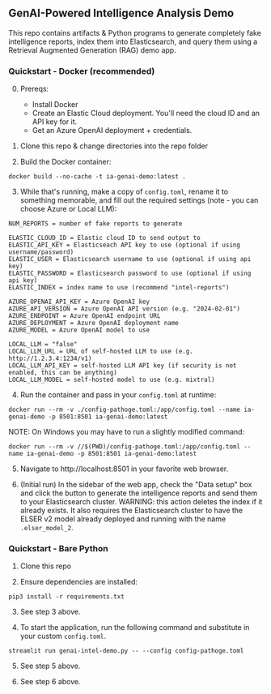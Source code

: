 ## GenAI-Powered Intelligence Analysis Demo

This repo contains artifacts & Python programs to generate completely fake intelligence reports, index them into Elasticsearch, and query them using a Retrieval Augmented Generation (RAG) demo app.

### Quickstart - Docker (recommended)
0. Prereqs:
    - Install Docker
    - Create an Elastic Cloud deployment. You'll need the cloud ID and an API key for it.
    - Get an Azure OpenAI deployment + credentials.

1. Clone this repo & change directories into the repo folder

2. Build the Docker container:
```
docker build --no-cache -t ia-genai-demo:latest .
```

3. While that's running, make a copy of `config.toml`, rename it to something memorable, and fill out the required settings (note - you can choose Azure or Local LLM):
```
NUM_REPORTS = number of fake reports to generate

ELASTIC_CLOUD_ID = Elastic cloud ID to send output to
ELASTIC_API_KEY = Elasticseach API key to use (optional if using username/password)
ELASTIC_USER = Elasticsearch username to use (optional if using api key)
ELASTIC_PASSWORD = Elasticsearch password to use (optional if using api key)
ELASTIC_INDEX = index name to use (recommend "intel-reports")

AZURE_OPENAI_API_KEY = Azure OpenAI key
AZURE_API_VERSION = Azure OpenAI API version (e.g. "2024-02-01")
AZURE_ENDPOINT = Azure OpenAI endpoint URL
AZURE_DEPLOYMENT = Azure OpenAI deployment name
AZURE_MODEL = Azure OpenAI model to use

LOCAL_LLM = "false"
LOCAL_LLM_URL = URL of self-hosted LLM to use (e.g. http://1.2.3.4:1234/v1)
LOCAL_LLM_API_KEY = self-hosted LLM API key (if security is not enabled, this can be anything)
LOCAL_LLM_MODEL = self-hosted model to use (e.g. mixtral)
```

4. Run the container and pass in your `config.toml` at runtime:
```
docker run --rm -v ./config-pathoge.toml:/app/config.toml --name ia-genai-demo -p 8501:8501 ia-genai-demo:latest
```
NOTE: On Windows you may have to run a slightly modified command:
```
docker run --rm -v //$(PWD)/config-pathoge.toml:/app/config.toml --name ia-genai-demo -p 8501:8501 ia-genai-demo:latest
```

5. Navigate to http://localhost:8501 in your favorite web browser.

6. (Initial run) In the sidebar of the web app, check the "Data setup" box and click the button to generate the intelligence reports and send them to your Elasticsearch cluster. WARNING: this action deletes the index if it already exists. It also requires the Elasticsearch cluster to have the ELSER v2 model already deployed and running with the name `.elser_model_2`. 

### Quickstart - Bare Python
1. Clone this repo

2. Ensure dependencies are installed:
```
pip3 install -r requirements.txt
```

3. See step 3 above. 

4. To start the application, run the following command and substitute in your custom `config.toml`.
```
streamlit run genai-intel-demo.py -- --config config-pathoge.toml
```

5. See step 5 above.

6. See step 6 above.